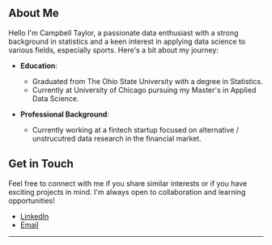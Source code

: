 
## About Me

Hello I'm Campbell Taylor, a passionate data enthusiast with a strong background in statistics and a keen interest in applying data science to various fields, especially sports. Here's a bit about my journey:

- **Education**:
  - Graduated from The Ohio State University with a degree in Statistics.
  - Currently at University of Chicago pursuing my Master's in Applied Data Science.

- **Professional Background**:
  - Currently working at a fintech startup focused on alternative / unstrucutred data research in the financial market.

## Get in Touch

Feel free to connect with me if you share similar interests or if you have exciting projects in mind. I'm always open to collaboration and learning opportunities!

- [LinkedIn](www.linkedin.com/in/campbellstaylor)
- [Email](taylor4@uchicago.edu)
---
